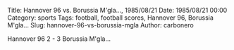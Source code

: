 Title: Hannover 96 vs. Borussia M'gla…, 1985/08/21
Date: 1985/08/21 00:00
Category: sports
Tags: football, football scores, Hannover 96, Borussia M'gla…
Slug: hannover-96-vs-borussia-mgla
Author: carbonero


Hannover 96 2 - 3 Borussia M'gla…

